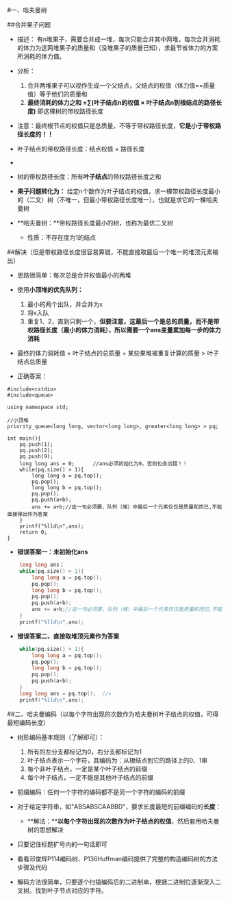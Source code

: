 #一、哈夫曼树

##合并果子问题

* 描述：
  有n堆果子，需要合并成一堆，每次只能合并其中两堆，每次合并消耗的体力为这两堆果子的质量和（没堆果子的质量已知），求最节省体力的方案所消耗的体力值。


* 分析：
  1. 合并两堆果子可以视作生成一个父结点，父结点的权值（体力值==质量值）等于他们的质量和
  2. **最终消耗的体力之和 =∑(叶子结点n的权值 × 叶子结点n到根结点的路径长度)**
   即这棵树的带权路径长度


* 注意：最终根节点的权值只是总质量，不等于带权路径长度，**它是小于带权路径长度的！！**

* 叶子结点的带权路径长度：结点权值 × 路径长度
* 
* 树的带权路径长度：所有**叶子结点**的带权路径长度之和


* **果子问题转化为：**
  给定n个数作为叶子结点的权值，求一棵带权路径长度最小的（二叉）树（不唯一，但最小带权路径长度唯一），也就是求它的一棵哈夫曼树


* **哈夫曼树：**带权路径长度最小的树，也称为最优二叉树
  * 性质：不存在度为1的结点

##解决（但是带权路径长度很容易算错，不能直接取最后一个唯一的堆顶元素输出）

* 思路很简单：每次总是合并权值最小的两堆

* 使用**小顶堆的优先队列：**
  1. 最小的两个出队，并合并为x
  2. 将x入队
  3. 重复1、2，直到只剩一个，**但要注意，这最后一个是总的质量，而不是带权路径长度（最小的体力消耗），所以需要一个ans变量累加每一步的体力消耗**

* 最终的体力消耗值 = 叶子结点的总质量 + 某些果堆被重复计算的质量 > 叶子结点总质量

* 正确答案：

```
#include<cstdio> 
#include<queue>

using namespace std;

//小顶堆 
priority_queue<long long, vector<long long>, greater<long long> > pq;

int main(){
	pq.push(1);
	pq.push(2);
	pq.push(9);
	long long ans = 0;      //ans必须初始化为0，否则也会出错！！
	while(pq.size() > 1){
		long long a = pq.top();
		pq.pop();
		long long b = pq.top();
		pq.pop();
		pq.push(a+b);
		ans += a+b;//这一句必须要，队列（堆）中最后一个元素仅仅是质量和而已,不能直接弹出作为答案
	}
	printf("%lld\n",ans);
	return 0;
}
```

* **错误答案一：未初始化ans**

```C++
	long long ans；
	while(pq.size() > 1){
		long long a = pq.top();
		pq.pop();
		long long b = pq.top();
		pq.pop();
		pq.push(a+b);
		ans += a+b;//这一句必须要，队列（堆）中最后一个元素仅仅是质量和而已,不能直接弹出作为答案
	}
	printf("%lld\n",ans);
```

* **错误答案二、直接取堆顶元素作为答案**

```C++
	while(pq.size() > 1){
		long long a = pq.top();
		pq.pop();
		long long b = pq.top();
		pq.pop();
		pq.push(a+b);
	}
	long long ans = pq.top();  //×
	printf("%lld\n",ans);
```

##二、哈夫曼编码（以每个字符出现的次数作为哈夫曼树叶子结点的权值，可得最短编码长度）

* 树形编码基本规则（了解即可）：
  1. 所有的左分支都标记为0，右分支都标记为1
  2. 叶子结点表示一个字符，其编码为：从根结点到它的路径上的0、1串
  3. 每个非叶子结点，一定是某个叶子结点的前缀
  4. 每个叶子结点，一定不能是其他叶子结点的前缀

* 前缀编码：任何一个字符的编码都不是另一个字符的编码的前缀

* 对于给定字符串，如"ABSABSCAABBD"，要求长度最短的前缀编码的**长度**：
  * **解法：****以每个字符出现的次数作为叶子结点的权值**，然后套用哈夫曼树的思想解决

* 只要记住标题扩号内的一句话即可

* 看看邓俊辉P114编码树、P136Huffman编码提供了完整的构造编码树的方法步骤及代码

* 解码方法很简单，只要逐个扫描编码后的二进制串，根据二进制位逐渐深入二叉树。找到叶子节点对应的字符。